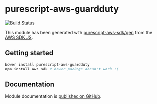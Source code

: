 # purescript-aws-guardduty

[![Build Status](https://app.wercker.com/status/5909b9e96d1080804b17a28f72f87b6b/s/master)](https://app.wercker.com/project/byKey/5909b9e96d1080804b17a28f72f87b6b)

This module has been generated with [purescript-aws-sdk/gen](https://github.com/purescript-aws-sdk/gen) from the [AWS SDK JS](https://github.com/aws/aws-sdk-js).

## Getting started

```sh
bower install purescript-aws-guardduty
npm install aws-sdk # bower package doesn't work :(
```

## Documentation

Module documentation is [published on GitHub](https://github.com/purescript-aws-sdk/purescript-aws-guardduty/tree/master/docs).

